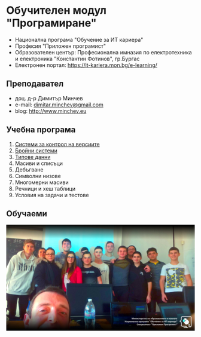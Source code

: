 # Обучителен модул "Програмиране"
- Национална програма "Обучение за ИТ кариера"
- Професия "Приложен програмист" 
- Образователен център: Професионална имназия по електротехника и електроника "Константин Фотинов", гр.Бургас  
- Електронен портал: https://it-kariera.mon.bg/e-learning/

## Преподавател
- доц. д-р Димитър Минчев
- e-mail: dimitar.minchev@gmail.com 
- blog: http://www.minchev.eu

## Учебна програма
1. [Системи за контрол на версиите](2019.02.02)
2. [Бройни системи](2019.02.03)
3. [Типове данни](2019.02.09)
4. Масиви и списъци
5. Дебъгване
6. Символни низове
7. Многомерни масиви
8. Речници и хеш таблици
9. Условия на задачи и тестове

## Обучаеми
![group.jpg](group.jpg)
